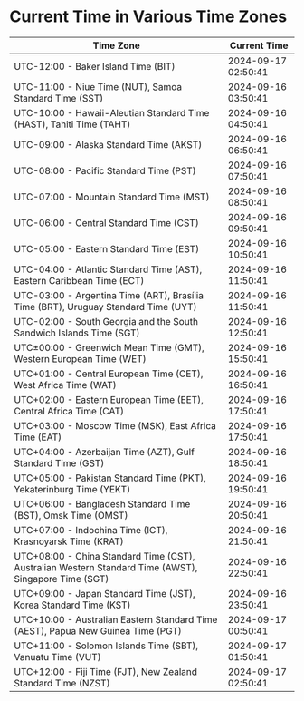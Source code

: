 # Current Time in Various Time Zones

| Time Zone | Current Time |
|-----------|--------------|
| UTC-12:00 - Baker Island Time (BIT) | 2024-09-17 02:50:41 |
| UTC-11:00 - Niue Time (NUT), Samoa Standard Time (SST) | 2024-09-16 03:50:41 |
| UTC-10:00 - Hawaii-Aleutian Standard Time (HAST), Tahiti Time (TAHT) | 2024-09-16 04:50:41 |
| UTC-09:00 - Alaska Standard Time (AKST) | 2024-09-16 06:50:41 |
| UTC-08:00 - Pacific Standard Time (PST) | 2024-09-16 07:50:41 |
| UTC-07:00 - Mountain Standard Time (MST) | 2024-09-16 08:50:41 |
| UTC-06:00 - Central Standard Time (CST) | 2024-09-16 09:50:41 |
| UTC-05:00 - Eastern Standard Time (EST) | 2024-09-16 10:50:41 |
| UTC-04:00 - Atlantic Standard Time (AST), Eastern Caribbean Time (ECT) | 2024-09-16 11:50:41 |
| UTC-03:00 - Argentina Time (ART), Brasília Time (BRT), Uruguay Standard Time (UYT) | 2024-09-16 11:50:41 |
| UTC-02:00 - South Georgia and the South Sandwich Islands Time (SGT) | 2024-09-16 12:50:41 |
| UTC±00:00 - Greenwich Mean Time (GMT), Western European Time (WET) | 2024-09-16 15:50:41 |
| UTC+01:00 - Central European Time (CET), West Africa Time (WAT) | 2024-09-16 16:50:41 |
| UTC+02:00 - Eastern European Time (EET), Central Africa Time (CAT) | 2024-09-16 17:50:41 |
| UTC+03:00 - Moscow Time (MSK), East Africa Time (EAT) | 2024-09-16 17:50:41 |
| UTC+04:00 - Azerbaijan Time (AZT), Gulf Standard Time (GST) | 2024-09-16 18:50:41 |
| UTC+05:00 - Pakistan Standard Time (PKT), Yekaterinburg Time (YEKT) | 2024-09-16 19:50:41 |
| UTC+06:00 - Bangladesh Standard Time (BST), Omsk Time (OMST) | 2024-09-16 20:50:41 |
| UTC+07:00 - Indochina Time (ICT), Krasnoyarsk Time (KRAT) | 2024-09-16 21:50:41 |
| UTC+08:00 - China Standard Time (CST), Australian Western Standard Time (AWST), Singapore Time (SGT) | 2024-09-16 22:50:41 |
| UTC+09:00 - Japan Standard Time (JST), Korea Standard Time (KST) | 2024-09-16 23:50:41 |
| UTC+10:00 - Australian Eastern Standard Time (AEST), Papua New Guinea Time (PGT) | 2024-09-17 00:50:41 |
| UTC+11:00 - Solomon Islands Time (SBT), Vanuatu Time (VUT) | 2024-09-17 01:50:41 |
| UTC+12:00 - Fiji Time (FJT), New Zealand Standard Time (NZST) | 2024-09-17 02:50:41 |
